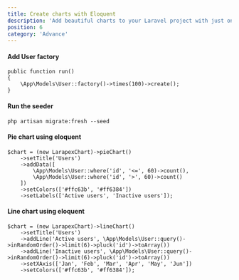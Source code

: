 ```yaml
---
title: Create charts with Eloquent
description: 'Add beautiful charts to your Laravel project with just one facade.'
position: 6
category: 'Advance'
---
```


#### Add User factory

```php[database/seeders/DatabaseSeeder.php]
public function run()
{
    \App\Models\User::factory()->times(100)->create();
}
```

#### Run the seeder

```php[terminal/cmd]
php artisan migrate:fresh --seed
```

#### Pie chart using eloquent

```php[php]
$chart = (new LarapexChart)->pieChart()
    ->setTitle('Users')
    ->addData([
        \App\Models\User::where('id', '<=', 60)->count(),
        \App\Models\User::where('id', '>', 60)->count()
    ])
    ->setColors(['#ffc63b', '#ff6384'])
    ->setLabels(['Active users', 'Inactive users']);
```

<eloquent-pie-chart></eloquent-pie-chart>

#### Line chart using eloquent

```php[php]
$chart = (new LarapexChart)->lineChart()
    ->setTitle('Users')
    ->addLine('Active users', \App\Models\User::query()->inRandomOrder()->limit(6)->pluck('id')->toArray())
    ->addLine('Inactive users', \App\Models\User::query()->inRandomOrder()->limit(6)->pluck('id')->toArray())
    ->setXAxis(['Jan', 'Feb', 'Mar', 'Apr', 'May', 'Jun'])
    ->setColors(['#ffc63b', '#ff6384']);
```

<eloquent-line-chart></eloquent-line-chart>